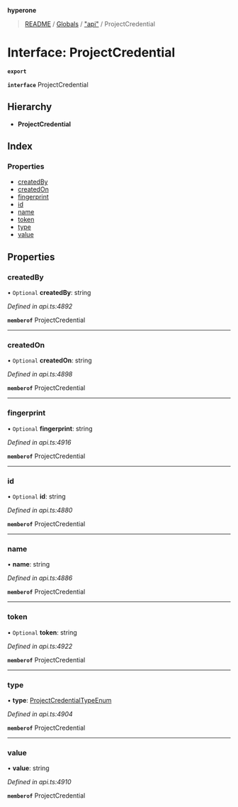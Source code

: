 **hyperone**

> [README](../README.md) / [Globals](../globals.md) / ["api"](../modules/_api_.md) / ProjectCredential

# Interface: ProjectCredential

**`export`** 

**`interface`** ProjectCredential

## Hierarchy

* **ProjectCredential**

## Index

### Properties

* [createdBy](_api_.projectcredential.md#createdby)
* [createdOn](_api_.projectcredential.md#createdon)
* [fingerprint](_api_.projectcredential.md#fingerprint)
* [id](_api_.projectcredential.md#id)
* [name](_api_.projectcredential.md#name)
* [token](_api_.projectcredential.md#token)
* [type](_api_.projectcredential.md#type)
* [value](_api_.projectcredential.md#value)

## Properties

### createdBy

• `Optional` **createdBy**: string

*Defined in api.ts:4892*

**`memberof`** ProjectCredential

___

### createdOn

• `Optional` **createdOn**: string

*Defined in api.ts:4898*

**`memberof`** ProjectCredential

___

### fingerprint

• `Optional` **fingerprint**: string

*Defined in api.ts:4916*

**`memberof`** ProjectCredential

___

### id

• `Optional` **id**: string

*Defined in api.ts:4880*

**`memberof`** ProjectCredential

___

### name

•  **name**: string

*Defined in api.ts:4886*

**`memberof`** ProjectCredential

___

### token

• `Optional` **token**: string

*Defined in api.ts:4922*

**`memberof`** ProjectCredential

___

### type

•  **type**: [ProjectCredentialTypeEnum](../enums/_api_.projectcredentialtypeenum.md)

*Defined in api.ts:4904*

**`memberof`** ProjectCredential

___

### value

•  **value**: string

*Defined in api.ts:4910*

**`memberof`** ProjectCredential
